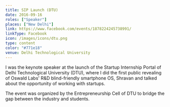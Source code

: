 ```yaml
---
title: SIP Launch (DTU)
date: 2016-09-16
roles: ["Speaker"]
places: ["New Delhi"]
link: https://www.facebook.com/events/1878224245738991/
linkType: Facebook
icon: /images/icons/dtu.png
type: content
color: "#771e18"
venue: Delhi Technological University
---
```


I was the keynote speaker at the launch of the Startup Internship Portal of Delhi Technological University (DTU), where I did the first public revealing of Oswald Labs' R&D blind-friendly smartphone OS, Shravan and talked about the opportunity of working with startups.

<!--more-->

The event was organized by the Entrepreneurship Cell of DTU to bridge the gap between the industry and students.